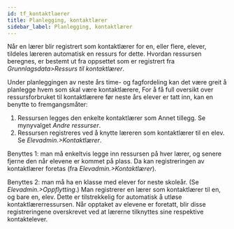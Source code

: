 ```yaml
---
id: tf_kontaktlaerer
title: Planlegging, kontaktlærer
sidebar_label: Planlegging, kontaktlærer
---
```

Når en lærer blir registrert som kontaktlærer for en, eller flere, elever, tildeles læreren automatisk en ressurs for dette. Hvordan ressursen beregnes, er bestemt ut fra oppsettet som er registrert fra _Grunnlagsdata>Ressurs til kontaktlærer_.

Under planleggingen av neste års time- og fagfordeling kan det være greit å planlegge hvem som skal være kontaktlærere,
For å få full oversikt over ressursforbruket til kontaktlærere før neste års elever er tatt inn, kan en benytte to fremgangsmåter:

1. Ressursen legges den enkelte kontaktlærer som Annet tillegg. Se mynyvalget _Andre ressurser_.
2. Ressursen registreres ved å knytte læreren som kontaktlærer til en elev. Se _Elevadmin.>Kontaktlærer_.
 
Benyttes 1: man må enkeltvis legge inn ressursen på hver lærer, og senere fjerne den når elevene er kommet på plass. Da kan registreringen av kontaktlærer foretas (fra _Elevadmin.>Kontaktlærer_). 

Benyttes 2: man må ha en klasse med elever for neste skoleår. (Se _Elevadmin.>Oppflytting_.) Man registrerer en lærer som kontaktlærer til en, og bare en, elev. Dette er tilstrekkelig for automatisk å utløse kontaktlærerressursen. Når opptaket av elevene er foretatt, blir disse registreringene overskrevet ved at lærerne tilknyttes sine respektive kontaktelever. 

